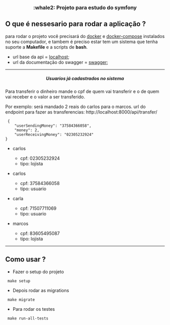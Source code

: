 
<h3 align="center">
  :whale2: Projeto para estudo do symfony
</h3>

## O que é nessesario para rodar a aplicação ?

para rodar o projeto você precisará do [docker](https://www.docker.com) e [docker-compose](https://docs.docker.com/compose/) instalados no seu computador, e tambem é preciso estar tem um sistema que tenha suporte a <strong>Makefile</strong> e a scripts de <strong>bash</strong>.

- url base da api = [localhost](http://localhost:8000/);
- url da documentação do swagger = [swagger](http://localhost:8000/swagger/);

---
<h5 align="center">
  Usuarios já cadastrados no sistema
</h5>

Para transferir o dinheiro mande o cpf de quem vai transferir e o de quem vai receber e o valor a ser transferido.

Por exemplo: será mandado 2 reais do carlos para o marcos.
url do endpoint para fazer as transferencias: http://localhost:8000/api/transfer/

```
 {
    "userSendingMoney": "37584366058",
    "money": 2,
    "userReceivingMoney": "02305232924"
}
```

 - carlos
    - cpf: 02305232924
    - tipo: lojista

 - carlos
    - cpf: 37584366058
    - tipo: usuario

 - carla
    - cpf: 71507711069
    - tipo: usuario

 - marcos
    - cpf: 83605495087
    - tipo: lojista

---

## Como usar ?

- Fazer o setup do projeto
```
 make setup
```

- Depois rodar as migrations
```
 make migrate
```

- Para rodar os testes
```
 make run-all-tests
```
